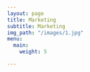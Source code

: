 ```yaml
---
layout: page
title: Marketing
subtitle: Marketing
img_path: "/images/1.jpg"
menu:
  main:
    weight: 5

---
```

